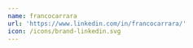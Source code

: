 ```yaml
---
name: francocarrara
url: 'https://www.linkedin.com/in/francocarrara/'
icon: /icons/brand-linkedin.svg
---
```


